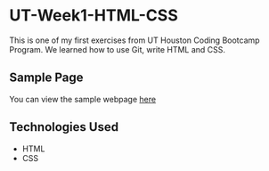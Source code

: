 # UT-Week1-HTML-CSS

This is one of my first exercises from UT Houston Coding Bootcamp Program. We learned how to use Git, write HTML and CSS.

## Sample Page

You can view the sample webpage [here](https://kimjaydot.github.io/UT-Week1-HTML-CSS/)

## Technologies Used
* HTML
* CSS
